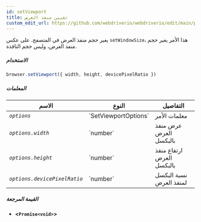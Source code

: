 ```yaml
---
id: setViewport
title: تعيين منفذ العرض
custom_edit_url: https://github.com/webdriverio/webdriverio/edit/main/packages/webdriverio/src/commands/browser/setViewport.ts
---
```


يغير حجم منفذ العرض في المتصفح. على عكس `setWindowSize`، هذا الأمر يغير حجم منفذ العرض، وليس حجم النافذة.

##### الاستخدام

```js
browser.setViewport({ width, height, devicePixelRatio })
```

##### المعلمات

<table>
  <thead>
    <tr>
      <th>الاسم</th><th>النوع</th><th>التفاصيل</th>
    </tr>
  </thead>
  <tbody>
    <tr>
      <td><code><var>options</var></code></td>
      <td>`SetViewportOptions`</td>
      <td>معلمات الأمر</td>
    </tr>
    <tr>
      <td><code><var>options.width</var></code></td>
      <td>`number`</td>
      <td>عرض منفذ العرض بالبكسل</td>
    </tr>
    <tr>
      <td><code><var>options.height</var></code></td>
      <td>`number`</td>
      <td>ارتفاع منفذ العرض بالبكسل</td>
    </tr>
    <tr>
      <td><code><var>options.devicePixelRatio</var></code></td>
      <td>`number`</td>
      <td>نسبة البكسل لمنفذ العرض</td>
    </tr>
  </tbody>
</table>

##### القيمة المرجعة

- **&lt;`Promise<void>`&gt;**